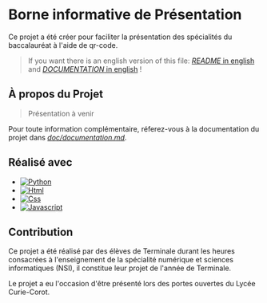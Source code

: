 # Borne informative de Présentation

Ce projet a été créer pour faciliter la présentation des spécialités du baccalauréat à l'aide de qr-code.

> If you want there is an english version of this file: [*README* in english](./README_EN.md) and [*DOCUMENTATION* in english](./doc/documentation_EN.md) !

## À propos du Projet

> Présentation à venir

Pour toute information complémentaire, réferez-vous à la documentation du projet dans [*doc/documentation.md*](./doc/documentation.md).

## Réalisé avec

* [![Python][Python.org]][Python-url]
* [![Html][Html]][Html-url]
* [![Css][Css]][Css-url]
* [![Javascript][Javascript]][Javascript-url]

## Contribution

Ce projet a été réalisé par des élèves de Terminale durant les heures consacrées à l'enseignement de la spécialité numérique et sciences informatiques (NSI), il constitue leur projet de l'année de Terminale.

Le projet a eu l'occasion d'être présenté lors des portes ouvertes du Lycée Curie-Corot.


<!-- MARKDOWN -->
[Python.org]: https://img.shields.io/badge/python-0769AD?style=for-the-badge&logo=python&logoColor=yellow
[Python-url]: https://www.python.org/
[Html]: https://img.shields.io/badge/html-DD0031?style=for-the-badge&logo=html5&logoColor=white
[Html-url]: https://developer.mozilla.org/fr/docs/Web/HTML
[Css]: https://img.shields.io/badge/css-4A4A55?style=for-the-badge&logo=css3&logoColor=blue
[Css-url]: https://developer.mozilla.org/fr/docs/Web/CSS
[Javascript]: https://img.shields.io/badge/javascript-black?style=for-the-badge&logo=javascript&logoColor=yellow
[Javascript-url]: https://developer.mozilla.org/fr/docs/Web/JavaScript
